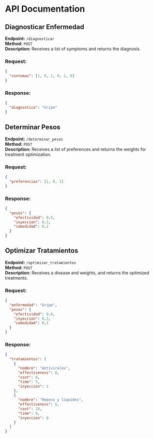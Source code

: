 # API Documentation

## Diagnosticar Enfermedad

**Endpoint:** `/diagnosticar`  
**Method:** `POST`  
**Description:** Receives a list of symptoms and returns the diagnosis.

### Request:
```json
{
  "sintomas": [1, 0, 1, 0, 1, 0]
}
```

### Response:
```json
{
  "diagnostico": "Gripe"
}
```

## Determinar Pesos

**Endpoint:** `/determinar_pesos`  
**Method:** `POST`  
**Description:** Receives a list of preferences and returns the weights for treatment optimization.

### Request:
```json
{
  "preferencias": [1, 0, 1]
}
```

### Response:
```json
{
  "pesos": {
    "efectividad": 0.6,
    "inyeccion": 0.3,
    "comodidad": 0.1
  }
}
```

## Optimizar Tratamientos

**Endpoint:** `/optimizar_tratamientos`  
**Method:** `POST`  
**Description:** Receives a disease and weights, and returns the optimized treatments.

### Request:
```json
{
  "enfermedad": "Gripe",
  "pesos": {
    "efectividad": 0.6,
    "inyeccion": 0.3,
    "comodidad": 0.1
  }
}
```

### Response:
```json
{
  "tratamientos": [
    {
      "nombre": "Antivirales",
      "effectiveness": 8,
      "cost": 6,
      "time": 5,
      "inyeccion": 1
    },
    {
      "nombre": "Reposo y líquidos",
      "effectiveness": 6,
      "cost": 10,
      "time": 9,
      "inyeccion": 0
    }
  ]
}
```
